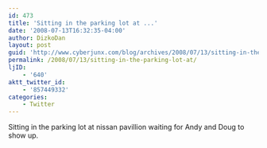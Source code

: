 ```yaml
---
id: 473
title: 'Sitting in the parking lot at ...'
date: '2008-07-13T16:32:35-04:00'
author: DizkoDan
layout: post
guid: 'http://www.cyberjunx.com/blog/archives/2008/07/13/sitting-in-the-parking-lot-at/'
permalink: /2008/07/13/sitting-in-the-parking-lot-at/
ljID:
    - '640'
aktt_twitter_id:
    - '857449332'
categories:
    - Twitter
---
```


Sitting in the parking lot at nissan pavillion waiting for Andy and Doug to show up.